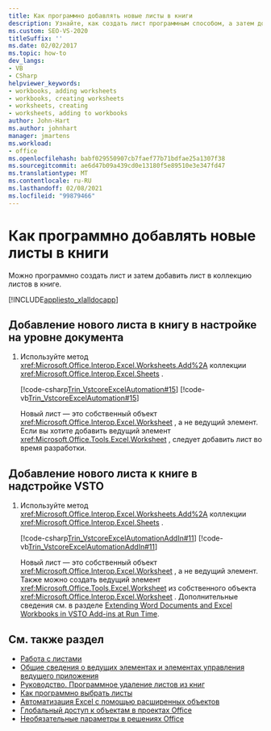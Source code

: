 ```yaml
---
title: Как программно добавлять новые листы в книги
description: Узнайте, как создать лист программным способом, а затем добавить лист в коллекцию листов в книге.
ms.custom: SEO-VS-2020
titleSuffix: ''
ms.date: 02/02/2017
ms.topic: how-to
dev_langs:
- VB
- CSharp
helpviewer_keywords:
- workbooks, adding worksheets
- workbooks, creating worksheets
- worksheets, creating
- worksheets, adding to workbooks
author: John-Hart
ms.author: johnhart
manager: jmartens
ms.workload:
- office
ms.openlocfilehash: babf029550907cb7faef77b71bdfae25a1307f38
ms.sourcegitcommit: ae6d47b09a439cd0e13180f5e89510e3e347fd47
ms.translationtype: MT
ms.contentlocale: ru-RU
ms.lasthandoff: 02/08/2021
ms.locfileid: "99879466"
---
```

# <a name="how-to-programmatically-add-new-worksheets-to-workbooks"></a>Как программно добавлять новые листы в книги
  Можно программно создать лист и затем добавить лист в коллекцию листов в книге.

 [!INCLUDE[appliesto_xlalldocapp](../vsto/includes/appliesto-xlalldocapp-md.md)]

## <a name="to-add-a-new-worksheet-to-a-workbook-in-a-document-level-customization"></a>Добавление нового листа в книгу в настройке на уровне документа

1. Используйте метод <xref:Microsoft.Office.Interop.Excel.Worksheets.Add%2A> коллекции <xref:Microsoft.Office.Interop.Excel.Sheets> .

     [!code-csharp[Trin_VstcoreExcelAutomation#15](../vsto/codesnippet/CSharp/Trin_VstcoreExcelAutomationCS/Sheet1.cs#15)]
     [!code-vb[Trin_VstcoreExcelAutomation#15](../vsto/codesnippet/VisualBasic/Trin_VstcoreExcelAutomation/Sheet1.vb#15)]

     Новый лист — это собственный объект <xref:Microsoft.Office.Interop.Excel.Worksheet> , а не ведущий элемент. Если вы хотите добавить ведущий элемент <xref:Microsoft.Office.Tools.Excel.Worksheet> , следует добавить лист во время разработки.

## <a name="to-add-a-new-worksheet-to-a-workbook-in-a-vsto-add-in"></a>Добавление нового листа к книге в надстройке VSTO

1. Используйте метод <xref:Microsoft.Office.Interop.Excel.Worksheets.Add%2A> коллекции <xref:Microsoft.Office.Interop.Excel.Sheets> .

     [!code-csharp[Trin_VstcoreExcelAutomationAddIn#11](../vsto/codesnippet/CSharp/trin_vstcoreexcelautomationaddin/ThisAddIn.cs#11)]
     [!code-vb[Trin_VstcoreExcelAutomationAddIn#11](../vsto/codesnippet/VisualBasic/trin_vstcoreexcelautomationaddin/ThisAddIn.vb#11)]

     Новый лист — это собственный объект <xref:Microsoft.Office.Interop.Excel.Worksheet> , а не ведущий элемент. Также можно создать ведущий элемент <xref:Microsoft.Office.Tools.Excel.Worksheet> из собственного объекта <xref:Microsoft.Office.Interop.Excel.Worksheet> . Дополнительные сведения см. в разделе [Extending Word Documents and Excel Workbooks in VSTO Add-ins at Run Time](../vsto/extending-word-documents-and-excel-workbooks-in-vsto-add-ins-at-run-time.md).

## <a name="see-also"></a>См. также раздел
- [Работа с листами](../vsto/working-with-worksheets.md)
- [Общие сведения о ведущих элементах и элементах управления ведущего приложения](../vsto/host-items-and-host-controls-overview.md)
- [Руководство. Программное удаление листов из книг](../vsto/how-to-programmatically-delete-worksheets-from-workbooks.md)
- [Как программно выбрать листы](../vsto/how-to-programmatically-select-worksheets.md)
- [Автоматизация Excel с помощью расширенных объектов](../vsto/automating-excel-by-using-extended-objects.md)
- [Глобальный доступ к объектам в проектах Office](../vsto/global-access-to-objects-in-office-projects.md)
- [Необязательные параметры в решениях Office](../vsto/optional-parameters-in-office-solutions.md)
